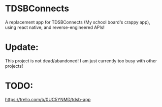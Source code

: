 # TDSBConnects
A replacement app for TDSBConnects (My school board's crappy app), using react native, and reverse-engineered APIs!

# Update:
This project is not dead/abandoned! I am just currently too busy with other projects!

# TODO:
https://trello.com/b/0UC5YNMD/tdsb-app

